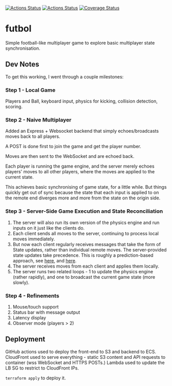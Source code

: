 [![Actions Status](https://github.com/bmantoni/futbol/workflows/Build%20FrontEnd/badge.svg)](https://github.com/bmantoni/futbol/actions)
[![Actions Status](https://github.com/bmantoni/futbol/workflows/Build%20BackEnd/badge.svg)](https://github.com/bmantoni/futbol/actions)
[![Coverage Status](https://coveralls.io/repos/github/bmantoni/futbol/badge.svg?branch=master)](https://coveralls.io/github/bmantoni/futbol?branch=master)

# futbol
Simple football-like multiplayer game to explore basic multiplayer state synchronisation.

## Dev Notes
To get this working, I went through a couple milestones:

### Step 1 - Local Game

Players and Ball, keyboard input, physics for kicking, collision detection, scoring.

### Step 2 - Naive Multiplayer

Added an Express + Websocket backend that simply echoes/broadcasts moves back to all players.

A POST is done first to join the game and get the player number.

Moves are then sent to the WebSocket and are echoed back.

Each player is running the game engine, and the server merely echoes players' moves to all other players, where the moves are applied to the current state.

This achieves basic synchronising of game state, for a little while. But things quickly get out of sync because the state that each input is applied to on the remote end diverges more and more from the state on the origin side.

### Step 3 - Server-Side Game Execution and State Reconciliation

1. The server will also run its own version of the physics engine and run inputs on it just like the clients do. 
2. Each client sends all moves to the server, continuing to process local moves immediately.
3. But now each client regularly receives messages that take the form of State updates, rather than individual remote moves. The server-provided state updates take precedence. This is roughly a prediction-based approach, see [here](https://developer.valvesoftware.com/wiki/Source_Multiplayer_Networking), and [here](https://medium.com/@qingweilim/how-do-multiplayer-games-sync-their-state-part-1-ab72d6a54043).
4. The server receives moves from each client and applies them locally.
5. The server runs two related loops - 1 to update the physics engine (rather rapidly), and one to broadcast the current game state (more slowly).

### Step 4 - Refinements

1. Mouse/touch support 
2. Status bar with message output
3. Latency display 
4. Observer mode (players > 2)

## Deployment
GitHub actions used to deploy the front-end to S3 and backend to ECS. CloudFront used to serve everything - static S3 content and API requests to container (wss WebSocket and HTTPS POSTs.) Lambda used to update the LB SG to restrict to CloudFront IPs.

`terraform apply` to deploy it.

